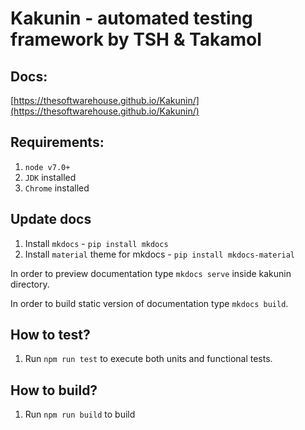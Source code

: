 # Kakunin - automated testing framework by TSH & Takamol

## Docs:
[https://thesoftwarehouse.github.io/Kakunin/](https://thesoftwarehouse.github.io/Kakunin/)

## Requirements:

1. `node v7.0+`
2. `JDK` installed
3. `Chrome` installed

## Update docs

1. Install `mkdocs` - `pip install mkdocs`
2. Install `material` theme for mkdocs - `pip install mkdocs-material`

In order to preview documentation type `mkdocs serve` inside kakunin directory.

In order to build static version of documentation type `mkdocs build`.

## How to test?
1. Run `npm run test` to execute both units and functional tests.

## How to build?

1. Run `npm run build` to build
